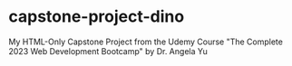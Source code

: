 # capstone-project-dino
My HTML-Only Capstone Project from the Udemy Course "The Complete 2023 Web Development Bootcamp"  by Dr. Angela Yu

